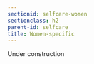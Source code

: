 ```yaml
---
sectionid: selfcare-women
sectionclass: h2
parent-id: selfcare
title: Women-specific
---
```

Under construction
